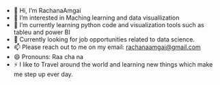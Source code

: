 - 👋 Hi, I’m RachanaAmgai
- 👀 I’m interested in Maching learning and data visuallization
- 🌱 I’m currently learning python code and visualization tools such as tableu and power BI
- 💞️ Currently looking for job opportunities related to data science.
- 📫 Please reach out to me on my email: rachanaamgai@gmail.com
- 😄 Pronouns: Raa cha na
- ⚡ I like to Travel around the world and learning new things which make me step up ever day.

<!---
RachanaAmgai/RachanaAmgai is a ✨ special ✨ repository because its `README.md` (this file) appears on your GitHub profile.
You can click the Preview link to take a look at your changes.
--->
